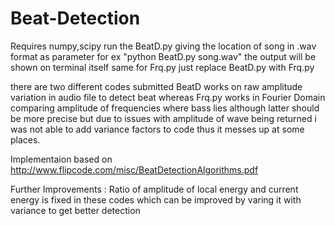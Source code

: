# Beat-Detection
Requires numpy,scipy
run the BeatD.py giving the location of song in .wav format as parameter
for ex "python BeatD.py song.wav"
the output will be shown on terminal itself
same for Frq.py 
just replace BeatD.py with Frq.py


there are two different codes submitted BeatD works on raw amplitude variation in audio file to detect beat whereas Frq.py works in Fourier 
Domain comparing amplitude of frequencies where bass lies although latter should be more precise but due to issues with amplitude of wave being
returned i was not able to add variance factors to code thus it messes up at some places.

Implementaion based on http://www.flipcode.com/misc/BeatDetectionAlgorithms.pdf 

Further Improvements :
Ratio of amplitude of local energy and current energy is fixed in these codes which can be improved by varing it with variance to get better 
detection
